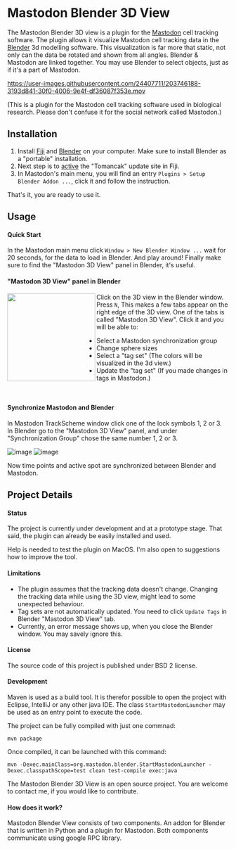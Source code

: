 # Mastodon Blender 3D View

The Mastodon Blender 3D view is a plugin for the [Mastodon](https://github.com/mastodon-sc/mastodon/) cell tracking software. 
The plugin allows it visualize Mastodon cell tracking data in the [Blender](https://blender.org) 3d modelling software.
This visualization is far more that static, not only can the data be rotated and shown from all angles.
Blender & Mastodon are linked together. You may use Blender to select objects, just as if it's a part of Mastodon.

https://user-images.githubusercontent.com/24407711/203746188-3193d841-30f0-4006-9e4f-df36087f353e.mov

(This is a plugin for the Mastodon cell tracking software used in biological research.
Please don't confuse it for the social network called Mastodon.)

## Installation

1. Install [Fiji](https://imagej.net/downloads) and [Blender](https://blender.org/download) on your computer. Make sure to install Blender as a "portable" installation. 
2. Next step is to [active](https://imagej.net/update-sites/following) the "Tomancak" update site in Fiji.
3. In Mastodon's main menu, you will find an entry ```Plugins > Setup Blender Addon ...```, click it and follow the instruction. 

That's it, you are ready to use it.
   
## Usage

#### Quick Start

In the Mastodon main menu click ```Window > New Blender Window ...``` wait for 20 seconds, for the data to load in Blender. And play around! Finally make sure to find the "Mastodon 3D View" panel in Blender, it's useful. 

#### "Mastodon 3D View" panel in Blender

<img src="https://user-images.githubusercontent.com/24407711/203944663-f3b81845-ae51-4528-aa59-3fa5fb5aeef6.png" align="left" width="200px"/>

Click on the 3D view in the Blender window.
Press ```N```, This makes a few tabs appear on the right edge of the 3D view.
One of the tabs is called "Mastodon 3D View".
Click it and you will be able to:

* Select a Mastodon synchronization group
* Change sphere sizes
* Select a "tag set" (The colors will be visualized in the 3d view.)
* Update the "tag set" (If you made changes in tags in Mastodon.)

<br clear="left"/>

#### Synchronize Mastodon and Blender

In Mastodon TrackScheme window click one of the lock symbols 1, 2 or 3.
In Blender go to the "Mastodon 3D View" panel, and under "Synchronization Group" chose the same number 1, 2 or 3.

![image](https://user-images.githubusercontent.com/24407711/203946393-b0ac8a2e-5457-4051-b0fe-8644c6d5ad65.png)
![image](https://user-images.githubusercontent.com/24407711/203945908-b26ace3f-21b4-407e-a204-a14bb5ac04ca.png)

Now time points and active spot are synchronized between Blender and Mastodon.

## Project Details

#### Status

The project is currently under development and at a prototype stage.
That said, the plugin can already be easily installed and used.

Help is needed to test the plugin on MacOS.
I'm also open to suggestions how to improve the tool.

#### Limitations

* The plugin assumes that the tracking data doesn't change.
  Changing the tracking data while using the 3D view, might lead to some unexpected behaviour.
* Tag sets are not automatically updated. You need to click ```Update Tags``` in
  Blender "Mastodon 3D View" tab.
* Currently, an error message shows up, when you close the Blender window. You may savely ignore this.

#### License

The source code of this project is published under BSD 2 license.

#### Development

Maven is used as a build tool. It is therefor possible to open the project with Eclipse, IntelliJ or any other java IDE. The class `StartMastodonLauncher` may be used as an entry point to execute the code.

The project can be fully compiled with just one commnad:

```shell
mvn package
```

Once compiled, it can be launched with this command:

```
mvn -Dexec.mainClass=org.mastodon.blender.StartMastodonLauncher -Dexec.classpathScope=test clean test-compile exec:java
```

The Mastodon Blender 3D View is an open source project.
You are welcome to contact me, if you would like to contribute.

#### How does it work?

Mastodon Blender View consists of two components.
An addon for Blender that is written in Python and a plugin for Mastodon.
Both components communicate using google RPC library.
